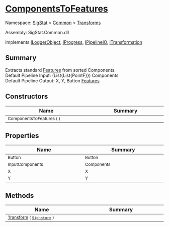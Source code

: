 # [ComponentsToFeatures](./ComponentsToFeatures.md)

Namespace: [SigStat]() > [Common](./../README.md) > [Transforms](./README.md)

Assembly: SigStat.Common.dll

Implements [ILoggerObject](./../ILoggerObject.md), [IProgress](./../Helpers/IProgress.md), [IPipelineIO](./../Pipeline/IPipelineIO.md), [ITransformation](./../ITransformation.md)

## Summary
Extracts standard [Features](../../docs/md/SigStat/Common/Features.md) from sorted Components.  <br>Default Pipeline Input: (List{List{PointF}}) Components <br>Default Pipeline Output: X, Y, Button [Features](../../docs/md/SigStat/Common/Features.md)

## Constructors

| Name<div><a href="#"><img width=400></a></div> | Summary<div><a href="#"><img width=475></a></div> | 
| --- | --- | 
| <sub>ComponentsToFeatures (  )</sub> | <sub></sub> | 


## Properties

| Name<div><a href="#"><img width=400></a></div> | Summary<div><a href="#"><img width=475></a></div> | 
| --- | --- | 
| <sub>Button</sub> | <sub>Button</sub> | 
| <sub>InputComponents</sub> | <sub>Components</sub> | 
| <sub>X</sub> | <sub>X</sub> | 
| <sub>Y</sub> | <sub>Y</sub> | 


## Methods

| Name<div><a href="#"><img width=400></a></div> | Summary<div><a href="#"><img width=475></a></div> | 
| --- | --- | 
| <sub>[Transform](./Methods/ComponentsToFeatures--Transform.md) ( [`Signature`](./../Signature.md) )</sub> | <sub></sub> | 


